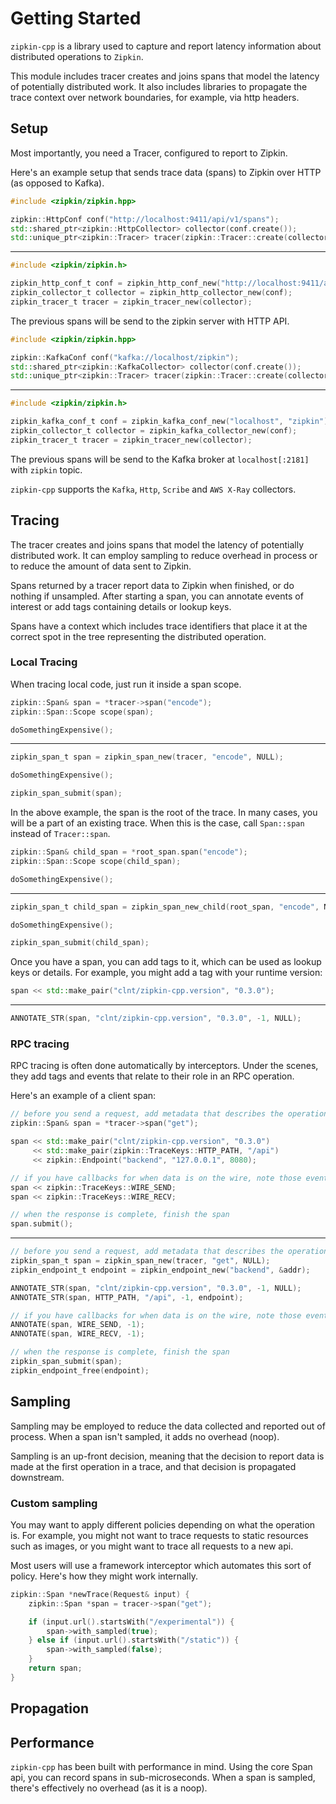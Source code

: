 # Getting Started

`zipkin-cpp` is a library used to capture and report latency information about distributed operations to `Zipkin`.

This module includes tracer creates and joins spans that model the latency of potentially distributed work. It also includes libraries to propagate the trace context over network boundaries, for example, via http headers.

## Setup

Most importantly, you need a Tracer, configured to report to Zipkin.

Here's an example setup that sends trace data (spans) to Zipkin over HTTP (as opposed to Kafka).

```c++
#include <zipkin/zipkin.hpp>

zipkin::HttpConf conf("http://localhost:9411/api/v1/spans");
std::shared_ptr<zipkin::HttpCollector> collector(conf.create());
std::unique_ptr<zipkin::Tracer> tracer(zipkin::Tracer::create(collector.get()));
```
---
```c
#include <zipkin/zipkin.h>

zipkin_http_conf_t conf = zipkin_http_conf_new("http://localhost:9411/api/v1/spans");
zipkin_collector_t collector = zipkin_http_collector_new(conf);
zipkin_tracer_t tracer = zipkin_tracer_new(collector);
```

The previous spans will be send to the zipkin server with HTTP API.

```c++
#include <zipkin/zipkin.hpp>

zipkin::KafkaConf conf("kafka://localhost/zipkin");
std::shared_ptr<zipkin::KafkaCollector> collector(conf.create());
std::unique_ptr<zipkin::Tracer> tracer(zipkin::Tracer::create(collector.get()));
```
---
```c
#include <zipkin/zipkin.h>

zipkin_kafka_conf_t conf = zipkin_kafka_conf_new("localhost", "zipkin");
zipkin_collector_t collector = zipkin_kafka_collector_new(conf);
zipkin_tracer_t tracer = zipkin_tracer_new(collector);
```

The previous spans will be send to the Kafka broker at `localhost[:2181]` with `zipkin` topic.

`zipkin-cpp` supports the `Kafka`, `Http`, `Scribe` and `AWS X-Ray` collectors.

## Tracing

The tracer creates and joins spans that model the latency of potentially distributed work. It can employ sampling to reduce overhead in process or to reduce the amount of data sent to Zipkin.

Spans returned by a tracer report data to Zipkin when finished, or do nothing if unsampled. After starting a span, you can annotate events of interest or add tags containing details or lookup keys.

Spans have a context which includes trace identifiers that place it at the correct spot in the tree representing the distributed operation.

### Local Tracing

When tracing local code, just run it inside a span scope.

```c++
zipkin::Span& span = *tracer->span("encode");
zipkin::Span::Scope scope(span);

doSomethingExpensive();
```
---
```c
zipkin_span_t span = zipkin_span_new(tracer, "encode", NULL);

doSomethingExpensive();

zipkin_span_submit(span);
```

In the above example, the span is the root of the trace. In many cases, you will be a part of an existing trace. When this is the case, call `Span::span` instead of `Tracer::span`.

```c++
zipkin::Span& child_span = *root_span.span("encode");
zipkin::Span::Scope scope(child_span);

doSomethingExpensive();
```
---
```c
zipkin_span_t child_span = zipkin_span_new_child(root_span, "encode", NULL);

doSomethingExpensive();

zipkin_span_submit(child_span);
```

Once you have a span, you can add tags to it, which can be used as lookup keys or details. For example, you might add a tag with your runtime version:

```c++
span << std::make_pair("clnt/zipkin-cpp.version", "0.3.0");
```
---
```c
ANNOTATE_STR(span, "clnt/zipkin-cpp.version", "0.3.0", -1, NULL);
```

### RPC tracing

RPC tracing is often done automatically by interceptors. Under the scenes, they add tags and events that relate to their role in an RPC operation.

Here's an example of a client span:

```c++
// before you send a request, add metadata that describes the operation
zipkin::Span& span = *tracer->span("get");

span << std::make_pair("clnt/zipkin-cpp.version", "0.3.0")
     << std::make_pair(zipkin::TraceKeys::HTTP_PATH, "/api")
     << zipkin::Endpoint("backend", "127.0.0.1", 8080);

// if you have callbacks for when data is on the wire, note those events
span << zipkin::TraceKeys::WIRE_SEND;
span << zipkin::TraceKeys::WIRE_RECV;

// when the response is complete, finish the span
span.submit();
```
---
```c
// before you send a request, add metadata that describes the operation
zipkin_span_t span = zipkin_span_new(tracer, "get", NULL);
zipkin_endpoint_t endpoint = zipkin_endpoint_new("backend", &addr);

ANNOTATE_STR(span, "clnt/zipkin-cpp.version", "0.3.0", -1, NULL);
ANNOTATE_STR(span, HTTP_PATH, "/api", -1, endpoint);

// if you have callbacks for when data is on the wire, note those events
ANNOTATE(span, WIRE_SEND, -1);
ANNOTATE(span, WIRE_RECV, -1);

// when the response is complete, finish the span
zipkin_span_submit(span);
zipkin_endpoint_free(endpoint);
```

## Sampling

Sampling may be employed to reduce the data collected and reported out of process. When a span isn't sampled, it adds no overhead (noop).

Sampling is an up-front decision, meaning that the decision to report data is made at the first operation in a trace, and that decision is propagated downstream.

### Custom sampling

You may want to apply different policies depending on what the operation is. For example, you might not want to trace requests to static resources such as images, or you might want to trace all requests to a new api.

Most users will use a framework interceptor which automates this sort of policy. Here's how they might work internally.

```c++
zipkin::Span *newTrace(Request& input) {
    zipkin::Span *span = tracer->span("get");

    if (input.url().startsWith("/experimental")) {
        span->with_sampled(true);
    } else if (input.url().startsWith("/static")) {
        span->with_sampled(false);
    }
    return span;
}
```

## Propagation

## Performance
`zipkin-cpp` has been built with performance in mind. Using the core Span api, you can record spans in sub-microseconds. When a span is sampled, there's effectively no overhead (as it is a noop).
